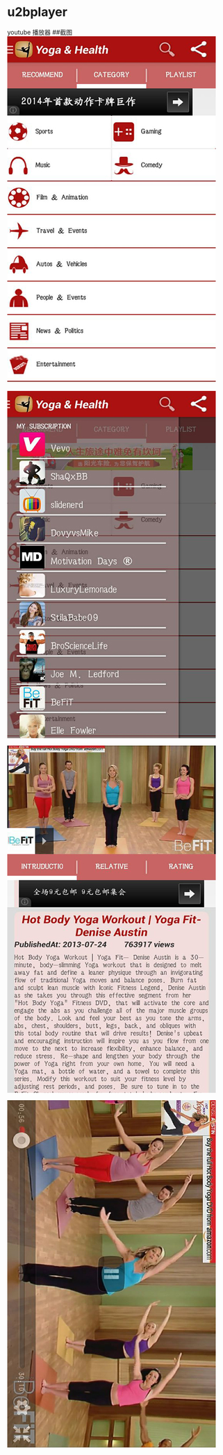 # u2bplayer
youtube  播放器 
##截图 
![image](https://github.com/adamin1990/u2bplayer/raw/master/art/4.jpg)

![image](https://github.com/adamin1990/u2bplayer/raw/master/art/3.jpg)

![image](https://github.com/adamin1990/u2bplayer/raw/master/art/5.jpg)

![image](https://github.com/adamin1990/u2bplayer/raw/master/art/7.jpg)

